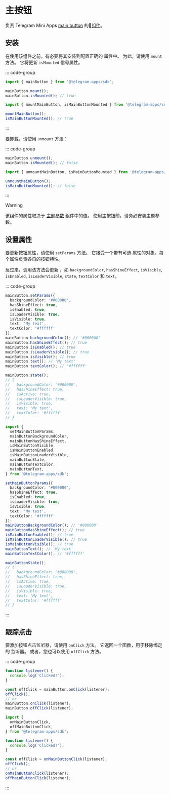 # 主按钮

负责 Telegram Mini
Apps [main button](../../../../platform/main-button.md) 的💠[组件](../scopes.md)。

## 安装

在使用该组件之前，有必要将其安装到配置正确的
属性中。 为此，请使用 `mount` 方法。 它将更新 `isMounted` 信号属性。

::: code-group

```ts [Variable]
import { mainButton } from '@telegram-apps/sdk';

mainButton.mount();
mainButton.isMounted(); // true
```

```ts [Functions]
import { mountMainButton, isMainButtonMounted } from '@telegram-apps/sdk';

mountMainButton();
isMainButtonMounted(); // true
```

:::

要卸载，请使用 `unmount` 方法：

::: code-group

```ts [Variable]
mainButton.unmount(); 
mainButton.isMounted(); // false
```

```ts [Functions]
import { unmountMainButton, isMainButtonMounted } from '@telegram-apps/sdk';

unmountMainButton();
isMainButtonMounted(); // false
```

:::

> [!WARNING]
> 该组件的属性取决于 [主题参数](theme-params.md) 组件中的值。
> 使用主按钮前，请务必安装主题参数。

## 设置属性

要更新按钮属性，请使用 `setParams` 方法。 它接受一个带有可选
属性的对象，每个属性负责各自的按钮特性。

反过来，调用该方法会更新
，如 `backgroundColor`, `hasShineEffect`, `isVisible`, `isEnabled`, `isLoaderVisible`, `state`, `textColor`
和 `text`。

::: code-group

```ts [Variable]
mainButton.setParams({
  backgroundColor: '#000000',
  hasShineEffect: true,
  isEnabled: true,
  isLoaderVisible: true,
  isVisible: true,
  text: 'My text',
  textColor: '#ffffff'
});
mainButton.backgroundColor(); // '#000000'
mainButton.hasShineEffect(); // true
mainButton.isEnabled(); // true
mainButton.isLoaderVisible(); // true
mainButton.isVisible(); // true
mainButton.text(); // 'My text'
mainButton.textColor(); // '#ffffff'

mainButton.state();
// {
//   backgroundColor: '#000000',
//   hasShineEffect: true,
//   isActive: true,
//   isLoaderVisible: true,
//   isVisible: true,
//   text: 'My text',
//   textColor: '#ffffff'
// }
```

```ts [Functions]
import {
  setMainButtonParams,
  mainButtonBackgroundColor,
  mainButtonHasShineEffect,
  isMainButtonVisible,
  isMainButtonEnabled,
  isMainButtonLoaderVisible,
  mainButtonState,
  mainButtonTextColor,
  mainButtonText,
} from '@telegram-apps/sdk';

setMainButtonParams({
  backgroundColor: '#000000',
  hasShineEffect: true,
  isEnabled: true,
  isLoaderVisible: true,
  isVisible: true,
  text: 'My text',
  textColor: '#ffffff'
});
mainButtonBackgroundColor(); // '#000000'
mainButtonHasShineEffect(); // true
isMainButtonEnabled(); // true
isMainButtonLoaderVisible(); // true
isMainButtonVisible(); // true
mainButtonText(); // 'My text'
mainButtonTextColor(); // '#ffffff'

mainButtonState();
// {
//   backgroundColor: '#000000',
//   hasShineEffect: true,
//   isActive: true,
//   isLoaderVisible: true,
//   isVisible: true,
//   text: 'My text',
//   textColor: '#ffffff'
// }
```

:::

## 跟踪点击

要添加按钮点击监听器，请使用 `onClick` 方法。 它返回一个函数，用于移除绑定的
监听器。 或者，您也可以使用 `offClick` 方法。

::: code-group

```ts [Variable]
function listener() {
  console.log('Clicked!');
}

const offClick = mainButton.onClick(listener);
offClick();
// or
mainButton.onClick(listener);
mainButton.offClick(listener);
```

```ts [Functions]
import {
  onMainButtonClick,
  offMainButtonClick,
} from '@telegram-apps/sdk';

function listener() {
  console.log('Clicked!');
}

const offClick = onMainButtonClick(listener);
offClick();
// or
onMainButtonClick(listener);
offMainButtonClick(listener);
```

:::
